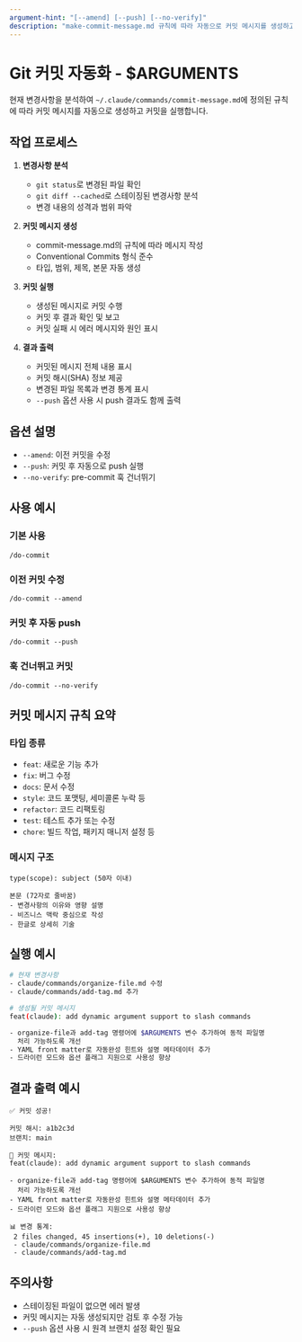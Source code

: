 ```yaml
---
argument-hint: "[--amend] [--push] [--no-verify]"
description: "make-commit-message.md 규칙에 따라 자동으로 커밋 메시지를 생성하고 커밋 실행"
---
```


# Git 커밋 자동화 - $ARGUMENTS

현재 변경사항을 분석하여 `~/.claude/commands/commit-message.md`에 정의된 규칙에 따라
커밋 메시지를 자동으로 생성하고 커밋을 실행합니다.

## 작업 프로세스

1. **변경사항 분석**

   - `git status`로 변경된 파일 확인
   - `git diff --cached`로 스테이징된 변경사항 분석
   - 변경 내용의 성격과 범위 파악

2. **커밋 메시지 생성**

   - commit-message.md의 규칙에 따라 메시지 작성
   - Conventional Commits 형식 준수
   - 타입, 범위, 제목, 본문 자동 생성

3. **커밋 실행**

   - 생성된 메시지로 커밋 수행
   - 커밋 후 결과 확인 및 보고
   - 커밋 실패 시 에러 메시지와 원인 표시

4. **결과 출력**
   - 커밋된 메시지 전체 내용 표시
   - 커밋 해시(SHA) 정보 제공
   - 변경된 파일 목록과 변경 통계 표시
   - `--push` 옵션 사용 시 push 결과도 함께 출력

## 옵션 설명

- `--amend`: 이전 커밋을 수정
- `--push`: 커밋 후 자동으로 push 실행
- `--no-verify`: pre-commit 훅 건너뛰기

## 사용 예시

### 기본 사용

```
/do-commit
```

### 이전 커밋 수정

```
/do-commit --amend
```

### 커밋 후 자동 push

```
/do-commit --push
```

### 훅 건너뛰고 커밋

```
/do-commit --no-verify
```

## 커밋 메시지 규칙 요약

### 타입 종류

- `feat`: 새로운 기능 추가
- `fix`: 버그 수정
- `docs`: 문서 수정
- `style`: 코드 포맷팅, 세미콜론 누락 등
- `refactor`: 코드 리팩토링
- `test`: 테스트 추가 또는 수정
- `chore`: 빌드 작업, 패키지 매니저 설정 등

### 메시지 구조

```
type(scope): subject (50자 이내)

본문 (72자로 줄바꿈)
- 변경사항의 이유와 영향 설명
- 비즈니스 맥락 중심으로 작성
- 한글로 상세히 기술
```

## 실행 예시

```bash
# 현재 변경사항
- claude/commands/organize-file.md 수정
- claude/commands/add-tag.md 추가

# 생성될 커밋 메시지
feat(claude): add dynamic argument support to slash commands

- organize-file과 add-tag 명령어에 $ARGUMENTS 변수 추가하여 동적 파일명
  처리 가능하도록 개선
- YAML front matter로 자동완성 힌트와 설명 메타데이터 추가
- 드라이런 모드와 옵션 플래그 지원으로 사용성 향상
```

## 결과 출력 예시

```
✅ 커밋 성공!

커밋 해시: a1b2c3d
브랜치: main

📝 커밋 메시지:
feat(claude): add dynamic argument support to slash commands

- organize-file과 add-tag 명령어에 $ARGUMENTS 변수 추가하여 동적 파일명
  처리 가능하도록 개선
- YAML front matter로 자동완성 힌트와 설명 메타데이터 추가
- 드라이런 모드와 옵션 플래그 지원으로 사용성 향상

📊 변경 통계:
 2 files changed, 45 insertions(+), 10 deletions(-)
 - claude/commands/organize-file.md
 - claude/commands/add-tag.md
```

## 주의사항

- 스테이징된 파일이 없으면 에러 발생
- 커밋 메시지는 자동 생성되지만 검토 후 수정 가능
- `--push` 옵션 사용 시 원격 브랜치 설정 확인 필요

